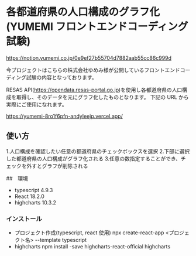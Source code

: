 # 各都道府県の人口構成のグラフ化(YUMEMI フロントエンドコーディング試験)

https://notion.yumemi.co.jp/0e9ef27b55704d7882aab55cc86c999d

今プロジェクトはこちらの株式会社ゆめみ様が公開しているフロントエンドコーディング試験の内容となっております。

RESAS API(https://opendata.resas-portal.go.jp)を使用し各都道府県の人口構成を取得し、そのデータを元にグラフ化したものとなります。
下記の URL から実際にご使用になれます。

https://yumemi-8ro1f6pfn-andyleejp.vercel.app/

## 使い方

1.人口構成を確認したい任意の都道府県のチェックボックスを選択 2.下部に選択した都道府県の人口構成がグラフ化される 3.任意の数指定することができ、チェックを外すとグラフが削除される

##　環境

- typescript 4.9.3
- React 18.2.0
- highcharts 10.3.2

### インストール

- プロジェクト作成(typescript, react 使用)
  npx create-react-app <プロジェクト名> --template typescript
- highcharts
  npm install -save highcharts-react-official highcharts
